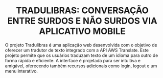 <h1 align="center"> TRADULIBRAS: CONVERSAÇÃO ENTRE SURDOS E NÃO SURDOS VIA APLICATIVO MOBILE </h1>
<p> O projeto Tradulibras é uma aplicação web desenvolvida com o objetivo de oferecer um tradutor de texto integrado com a API AWS Translate. Este projeto permite que os usuários traduzam texto de um idioma para outro de forma rápida e eficiente. A interface é projetada para ser intuitiva e amigável, oferecendo também recursos adicionais como login, logout e um menu interativo. </p>
